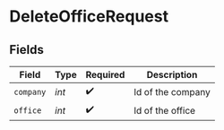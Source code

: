 # DeleteOfficeRequest


## Fields

| Field              | Type               | Required           | Description        |
| ------------------ | ------------------ | ------------------ | ------------------ |
| `company`          | *int*              | :heavy_check_mark: | Id of the company  |
| `office`           | *int*              | :heavy_check_mark: | Id of the office   |